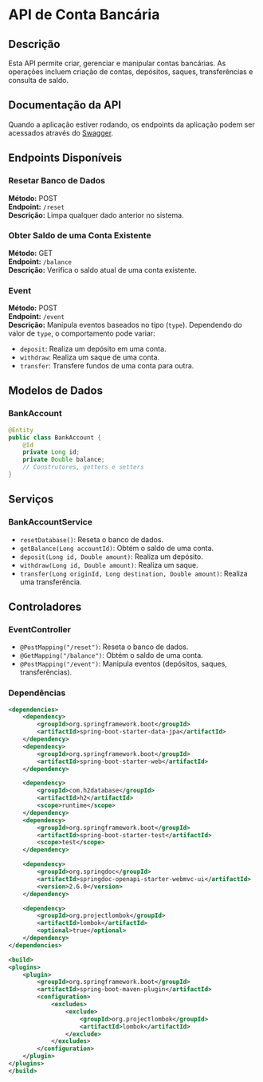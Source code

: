 # API de Conta Bancária

## Descrição

Esta API permite criar, gerenciar e manipular contas bancárias. As operações incluem criação de contas, depósitos, saques, transferências e consulta de saldo.

## Documentação da API

Quando a aplicação estiver rodando, os endpoints da aplicação podem ser acessados através do [Swagger](http://localhost:8080/swagger-ui/index.html#/).

## Endpoints Disponíveis

### Resetar Banco de Dados

**Método:** POST  
**Endpoint:** `/reset`  
**Descrição:** Limpa qualquer dado anterior no sistema.

### Obter Saldo de uma Conta Existente

**Método:** GET  
**Endpoint:** `/balance`  
**Descrição:** Verifica o saldo atual de uma conta existente.

### Event

**Método:** POST  
**Endpoint:** `/event`  
**Descrição:** Manipula eventos baseados no tipo (`type`). Dependendo do valor de `type`, o comportamento pode variar:
- `deposit`: Realiza um depósito em uma conta.
- `withdraw`: Realiza um saque de uma conta.
- `transfer`: Transfere fundos de uma conta para outra.

## Modelos de Dados

### BankAccount

```java
@Entity
public class BankAccount {
    @Id
    private Long id;
    private Double balance;
    // Construtores, getters e setters
}
```
## Serviços

### BankAccountService

- `resetDatabase()`: Reseta o banco de dados.
- `getBalance(Long accountId)`: Obtém o saldo de uma conta.
- `deposit(Long id, Double amount)`: Realiza um depósito.
- `withdraw(Long id, Double amount)`: Realiza um saque.
- `transfer(Long originId, Long destination, Double amount)`: Realiza uma transferência.

## Controladores

### EventController

- `@PostMapping("/reset")`: Reseta o banco de dados.
- `@GetMapping("/balance")`: Obtém o saldo de uma conta.
- `@PostMapping("/event")`: Manipula eventos (depósitos, saques, transferências).

### Dependências

````xml
<dependencies>
    <dependency>
        <groupId>org.springframework.boot</groupId>
        <artifactId>spring-boot-starter-data-jpa</artifactId>
    </dependency>
    <dependency>
        <groupId>org.springframework.boot</groupId>
        <artifactId>spring-boot-starter-web</artifactId>
    </dependency>

    <dependency>
        <groupId>com.h2database</groupId>
        <artifactId>h2</artifactId>
        <scope>runtime</scope>
    </dependency>
    <dependency>
        <groupId>org.springframework.boot</groupId>
        <artifactId>spring-boot-starter-test</artifactId>
        <scope>test</scope>
    </dependency>

    <dependency>
        <groupId>org.springdoc</groupId>
        <artifactId>springdoc-openapi-starter-webmvc-ui</artifactId>
        <version>2.6.0</version>
    </dependency>

    <dependency>
        <groupId>org.projectlombok</groupId>
        <artifactId>lombok</artifactId>
        <optional>true</optional>
    </dependency>
</dependencies>

<build>
<plugins>
    <plugin>
        <groupId>org.springframework.boot</groupId>
        <artifactId>spring-boot-maven-plugin</artifactId>
        <configuration>
            <excludes>
                <exclude>
                    <groupId>org.projectlombok</groupId>
                    <artifactId>lombok</artifactId>
                </exclude>
            </excludes>
        </configuration>
    </plugin>
</plugins>
</build>
````
